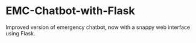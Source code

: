 # EMC-Chatbot-with-Flask
Improved version of emergency chatbot, now with a snappy web interface using Flask.
